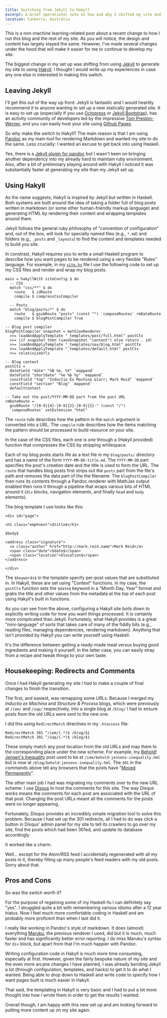 ```yaml
---
title: Switching from Jekyll to Hakyll
excerpt: A brief operational note on how and why I shifted my site and this blog from Jekyll to Hakyll.
location: Canberra, Australia
---
```


This is a non-machine learning-related post about a recent change to how I run this blog and the rest of my site. As you will notice, the design and content has largely stayed the same. However, I've made several changes under the hood that will make it easier for me to continue to develop my site.

The biggest change in my set up was shifting from using [Jekyll](https://github.com/mojombo/jekyll) to generate my site to using [Hakyll](http://jaspervdj.be/hakyll/).
I thought I would write up my experiences in case any one else in interested in making this switch.


## Leaving Jekyll

I'll get this out of the way up front: Jekyll is fantastic and I would heartily recommend it to anyone wanting to set up a new statically generated site. It is easy to set up (especially if you use [Octopress](http://octopress.org) or [Jekyll Bootstrap](http://jekyllbootstrap.com)), has an activity community of developers led by the impressive [Tom Preston-Werner](http://tom.preston-werner.com), and you can easily host your site using [Github Pages](http://pages.github.com).

So why make the switch to Hakyll? The main reason is that I am using [Pandoc](http://johnmacfarlane.net/pandoc/) as my main tool for rendering Markdown and wanted my site to do the same. Less crucially: I wanted an excuse to get back into using Haskell.

Yes, there is a [Jekyll plugin for pandoc](https://github.com/dsanson/jekyll-pandoc-plugin) but I wasn't keen on bringing another dependency into my already hard to maintain ruby environment. Also, after a bit of preliminary playing around with Hakyll I noticed it was substantially faster at generating my site than my Jekyll set up.


## Using Hakyll

As the name suggests, Hakyll is inspired by Jekyll but written in Haskell. Both systems are built around the idea of taking a folder full of blog posts written in markdown (or some other human-friendly markup language) and generating HTML by rendering their content and wrapping templates around them.

Jekyll follows the general ruby philosophy of "convention of configuration" and, out of the box, will look for specially named files (e.g., `*.md`) and folders (e.g., `_posts` and `_layouts`) to find the content and templates needed to build you site.

In constrast, Hakyll requires you to write a small Haskell program to describe how you want pages to be rendered using a very flexible "Rules" language. For example, in my [`site.hs`](https://github.com/mreid/markreidname-hakyll/blob/master/site.hs) file I use the following code to set up my CSS files and render and wrap my blog posts.

~~~~ {.haskell}
main = hakyllWith siteConfig $ do
  -- CSS
  match "css/**" $ do
    route   $ idRoute
    compile $ compressCssCompiler

  -- Posts
  match "blog/posts/*" $ do
    route   $ gsubRoute "posts" (const "") `composeRoutes` rmDateRoute
    compile $ blogPostCompiler True
  
-- Blog post compiler
blogPostCompiler snapshot = mathJaxRenderer
  >>= loadAndApplyTemplate "_templates/post/full.html" postCtx
  >>= (if snapshot then (saveSnapshot "content") else return . id)
  >>= loadAndApplyTemplate "_templates/nav/blog.html" postCtx
  >>= loadAndApplyTemplate "_templates/default.html" postCtx
  >>= relativizeUrls

-- Blog context
postCtx =
  dateField "date" "%B %e, %Y" `mappend`
  dateField "shortdate" "%e %b %y" `mappend` 
  constField "top" "Inductio Ex Machina &larr; Mark Reid" `mappend`
  constField "section" "Blog" `mappend`
  defaultContext

-- Take out the post/YYYY-MM-DD part from the post URL
rmDateRoute = 
  gsubRoute "/[0-9]{4}-[0-9]{2}-[0-9]{2}-" (const "/")
  `composeRoutes` setExtension "html"
~~~~

The `route` rule describes how the pattern in the `match` argument is converted into a URL. The `compile` rule describes how the items matching the pattern should be processed to build resource on your site.

In the case of the CSS files, each one is one through a (Hakyll provided) function that compresses the CSS by stripping whitespace.

Each of my blog posts starts life as a text file in my `blog/posts/` directory and has a name of the form `YYYY-MM-DD-title.md`. The `YYYY-MM-DD` part specifies the post's creation date and the title is used to form the URL. The `route` that handles blog posts first strips out the `posts` part from the file's path and removes the data part of the the filename. The `blogPostCompiler` then runs its contents through a Pandoc renderer with MathJax output enabled then runs it through a pipeline that wraps various bits of HTML around it (`div` blocks, navigation elements, and finally `head` and `body` elements).

The blog template I use looks like this:

~~~~ {.html}
<div id="page">

<h1 class="emphnext">$title$</h1>

$body$

<address class="signature">
  <a class="author" href="http://mark.reid.name">Mark Reid</a> 
  <span class="date">$date$</span>
  <span class="location">$location$</span>
</address>

</div>
~~~~

The `$keywords$` in the template specify per-post values that are substituted in. In Hakyll, these are set using "Context" functions. In my case, the `postCtx` function sets the `$date$` keyword in a "Month Day, Year" format and grabs the title and other values from the metadata at the top of each post using Hakyll's built in functions.

As you can see from the above, configuring a Hakyll site boils down to explicitly writing code for how you want things processed. It is certainly more complicated than Jekyll. Fortunately, what Hakyll provides is a great "mini-language" of sorts that takes care of many of the fiddly bits (e.g., reading files, managing dependencies, rendering markdown). Anything that isn't provided by Hakyll you can write yourself using Haskell.

It's the difference between getting a ready-made meal versus buying good ingredients and making it yourself. In the latter case, you can easily stray from a recipe and tweak things to your own taste. 

## Housekeeping: Redirects and Comments

Once I had Hakyll generating my site I had to make a couple of final changes to finish the transition.

The first, and easiest, was remapping some URLs. Because I merged my _Inductio ex Machina_ and _Structure & Process_ blogs, which were previously at `/iem/` and `/sap/` respectively, into a single blog at `/blog/` I had to ensure posts from the old URLs were sent to the new one.

I did this using `RedirectMatch` directives in my `.htaccess` file:

~~~
RedirectMatch 301 ^/iem/(.*)$ /blog/$1
RedirectMatch 301 ^/sap/(.*)$ /blog/$1
~~~

These simply match any post location from the old URLs and map them to the corresponding place under the new scheme. For example, my [Behold! Jensen's Inequality](/blog/behold-jensens-inequality.html) post used to be at `/iem/behold-jensens-inequality.hml` but is now at `/blog/behold-jensens-inequality.hml`. The `301` in the commands above tell any browsers that the posts have "[Moved Permanently](http://en.wikipedia.org/wiki/HTTP_301)".

The other main job I had was migrating my comments over to the new URL scheme. I use [Disqus](http://disqus.com) to host the comments for this site. The way Disqus works means the comments for each post are associated with the URL of that post. Changing the post URLs meant all the comments for the posts were no longer appearing.

Fortunately, Disqus provides an incredibly simple migration tool to solve this problem. Because I had set up the 301 redirects, all I had to do was click a button in Disqus' admin panel for my site to tell its crawlers to go over my site, find the posts which had been 301ed, and update its database accordingly.

It worked like a charm.

Well... except for the Atom/RSS feed I accidentally regenerated with all my posts in it, thereby filling up many people's feed readers with my old posts. Sorry about that.

## Pros and Cons

So was the switch worth it?

For the purpose of regaining some of my Haskell-fu I can definitely say "yes". I struggled quite a bit with remembering various idioms after a 12 year hiatus. Now I feel much more comfortable coding in Haskell and am probably more proficent than when I last did it.

I really like working in Pandoc's style of markdown. It does (almost) everything [Maruku](http://maruku.rubyforge.org/), the previous renderer I used, did but it is much, much faster and has significantly better error reporting. I do miss Maruku's syntax for `div` block, but apart from that I'm much happier with Pandoc.

Writing configuration code in Hakyll is much more time consuming, especially at first. However, given the fairly bespoke nature of my site and the even more arcane changes I have planned, I was already bending Jekyll a lot (through configuration, templates, and hacks) to get it to do what I wanted. Being able to drop down to Haskell and write code to specify how I want pages built is much easier in Hakyll.

That said, the templating in Hakyll is very basic and I had to put a lot more thought into how I wrote them in order to get the results I wanted.

Overall though, I am happy with this new set up and am looking forward to putting more content up on my site again.

